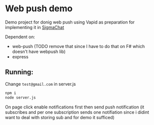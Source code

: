 # Web push demo
Demo project for donig web push using Vapid as preparation for implementing it in [SigmaChat](https://github.com/SigmaProductions/SigmaChatClient)

Dependent on:
- web-push (TODO remove that since I have to do that on F# which doesn't have webpush lib)
- express

## Running:
Change `test@gmail.com` in server.js

```bash
npm i
node server.js
```

On page click enable notifications first then send push notification (it subscribes and per one subscription sends one notifiation since i didint want to deal with storing sub and for demo it sufficed)
